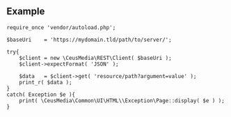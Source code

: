 ## Example

	require_once 'vendor/autoload.php';

	$baseUri	= 'https://mydomain.tld/path/to/server/';

	try{
		$client	= new \CeusMedia\REST\Client( $baseUri );
		$client->expectFormat( 'JSON' );

		$data	= $client->get( 'resource/path?argument=value' );
		print_r( $data );
	}
	catch( Exception $e ){
		print( \CeusMedia\Common\UI\HTML\\Exception\Page::display( $e ) );
	}
